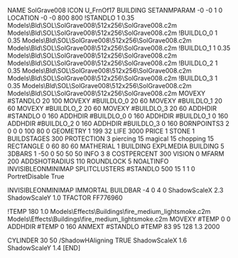 NAME SolGrave008
ICON U_FrnOf17
BUILDING
SETANMPARAM -0 -0 1 0
LOCATION -0 -0 800 800
!STANDLO      1 0.35 Models\Bld\SOL\SolGrave008\512x256\SolGrave008.c2m Models\Bld\SOL\SolGrave008\512x256\SolGrave008.c2m
!BUILDLO_0    1 0.35 Models\Bld\SOL\SolGrave008\512x256\SolGrave008.c2m Models\Bld\SOL\SolGrave008\512x256\SolGrave008.c2m
!BUILDLO_1    1 0.35 Models\Bld\SOL\SolGrave008\512x256\SolGrave008.c2m Models\Bld\SOL\SolGrave008\512x256\SolGrave008.c2m
!BUILDLO_2    1 0.35 Models\Bld\SOL\SolGrave008\512x256\SolGrave008.c2m Models\Bld\SOL\SolGrave008\512x256\SolGrave008.c2m
!BUILDLO_3    1 0.35 Models\Bld\SOL\SolGrave008\512x256\SolGrave008.c2m Models\Bld\SOL\SolGrave008\512x256\SolGrave008.c2m
MOVEXY #STANDLO   20 100
MOVEXY #BUILDLO_0 20 60
MOVEXY #BUILDLO_1 20 60
MOVEXY #BUILDLO_2 20 60
MOVEXY #BUILDLO_3 20 60
ADDHDIR #STANDLO 0 160
ADDHDIR #BUILDLO_0 0 160
ADDHDIR #BUILDLO_1 0 160
ADDHDIR #BUILDLO_2 0 160
ADDHDIR #BUILDLO_3 0 160
BORNPOINTS3 2 0 0 0 100 80 0
GEOMETRY 1 199 32
LIFE     3000
PRICE 1 STONE 1
BUILDSTAGES 300
PROTECTION 3 piercing 15 magical 15 chopping 15
RECTANGLE    0 60 80 60
MATHERIAL 1 BUILDING
EXPLMEDIA BUILDING 5
3DBARS 1 -50 0 50 50 50
INFO 3 8
COSTPERCENT 300
VISION 0
MFARM 200
ADDSHOTRADIUS 110
ROUNDLOCK 5
NOALTINFO
INVISIBLEONMINIMAP
SPLITCLUSTERS #STANDLO 500 15 1 1 0
PortretDisable True

INVISIBLEONMINIMAP
IMMORTAL
BUILDBAR -4 0 4 0
ShadowScaleX 2.3
ShadowScaleY 1.0
TFACTOR FF776960

!TEMP 180 1.0 Models\Effects\Buildings\fire_medium_lightsmoke.c2m Models\Effects\Buildings\fire_medium_lightsmoke.c2m
MOVEXY  #TEMP 0 0
ADDHDIR #TEMP 0 160
ANMEXT #STANDLO #TEMP 83 95 128 1.3 2000

CYLINDER 30 50
/ShadowHAligning TRUE
ShadowScaleX 1.6
ShadowScaleY 1.4
[END]
